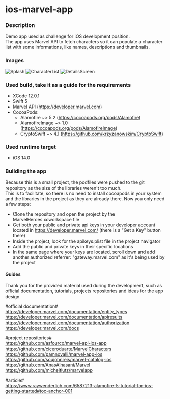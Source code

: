 # ios-marvel-app
### Description
Demo app used as challenge for iOS development position.  
The app uses Marvel API to fetch characters so it can populate a character list with some informations, like names, descriptions and thumbnails.

### Images
![Splash](https://imgur.com/R5FJ5Oo.png)
![CharacterList](https://imgur.com/G17gInq.png)
![DetailsScreen](https://imgur.com/X1AMUCX.png)

### Used build, take it as a guide for the requirements
- XCode 12.0.1
- Swift 5
- Marvel API (https://developer.marvel.com)
- CocoaPods:
  - Alamofire ~> 5.2 (https://cocoapods.org/pods/Alamofire)
  - AlamofireImage ~> 1.0 (https://cocoapods.org/pods/AlamofireImage)
  - CryptoSwift ~> 4.1 (https://github.com/krzyzanowskim/CryptoSwift)

### Used runtime target 
- iOS 14.0

### Building the app
Because this is a small project, the podfiles were pushed to the git repository as the size of the libraries weren't too much.  
This is to facilitate, so there is no need to install cocoapods in your system and the libraries in the project as they are already there.
Now you only need a few steps:
- Clone the repository and open the project by the MarvelHeroes.xcworkspace file 
- Get both your public and private api keys in your developer account located in https://developer.marvel.com/ (there is a "Get a Key" button there)
 - Inside the project, look for the apikeys.plist file in the project navigator
 - Add the public and private keys in their specific locations
 - In the same page where your keys are located, scroll down and add another authorized referrer: "gateway.marvel.com" as it's being used by the project

#### Guides
Thank you for the provided material used during the development, such as official documentation, tutorials, projects repositories and ideas for the app design.

#official documentation#  
https://developer.marvel.com/documentation/entity_types  
https://developer.marvel.com/documentation/apiresults  
https://developer.marvel.com/documentation/authorization  
https://developer.marvel.com/docs  

#project repositories#  
https://github.com/asfourco/marvel-api-ios-app  
https://github.com/ciceroduarte/MarvelCharacters  
https://github.com/pamnovalli/marvel-app-ios  
https://github.com/soujohnreis/marvel-catalog-ios  
https://github.com/AnasAlhasani/Marvel  
https://github.com/micheltlutz/marvelapp  

#article#  
https://www.raywenderlich.com/6587213-alamofire-5-tutorial-for-ios-getting-started#toc-anchor-001